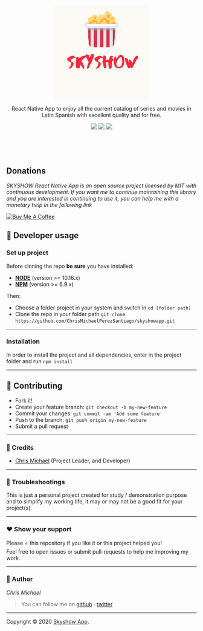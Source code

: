 <p align="center">
<img 
  src="./assets/img/logo.png" width="50%" style="display: block; margin-left: auto; margin-right: auto; " alt="logo">
</p>


<p align="center">
React Native App to enjoy all the current catalog of series and movies in Latin Spanish with excellent quality and for free.
</p>

<p align="center">
  <img src="https://img.shields.io/badge/react-native-blue">
  <img src="https://img.shields.io/badge/android/ios-app-blue"/>
  <img src="https://img.shields.io/badge/License-MIT-blue.svg"/>
</p>       
         
<br/><br/><br/>



## Donations
*SKYSHOW React Native App is an open source project licensed by MIT with continuous development. If you want me to continue maintaining this library and you are interested in continuing to use it, you can help me with a monetary help in the following link*

<a href="https://www.buymeacoffee.com/chrismichael" target="_blank"><img src="https://cdn.buymeacoffee.com/buttons/default-orange.png" alt="Buy Me A Coffee" style="height: 51px !important;width: 217px !important;" ></a>


## **:wrench: Developer usage**

### **Set up project**

Before cloning the repo **be sure** you have installed:

- [**NODE**](https://www.google.com/search?q=how+to+install+node) (version >= 10.16.x)
- [**NPM**](https://www.google.com/search?q=how+to+install+npm) (version >= 6.9.x)

Then:

- Choose a folder project in your system and switch in `cd [folder path]`
- Clone the repo in your folder path `git clone https://github.com/ChrisMichaelPerezSantiago/skyshowapp.git`

---

### **Installation**

In order to install the project and all dependencies, enter in the project folder and run `npm install`

---


## **:handshake: Contributing**

- Fork it!
- Create your feature branch: `git checkout -b my-new-feature`
- Commit your changes: `git commit -am 'Add some feature'`
- Push to the branch: `git push origin my-new-feature`
- Submit a pull request

---

### **:busts_in_silhouette: Credits**

- [Chris Michael](https://github.com/ChrisMichaelPerezSantiago) (Project Leader, and Developer)

---

### **:anger: Troubleshootings**

This is just a personal project created for study / demonstration purpose and to simplify my working life, it may or may
not be a good fit for your project(s).

---

### **:heart: Show your support**

Please :star: this repository if you like it or this project helped you!\
Feel free to open issues or submit pull-requests to help me improving my work.


---


### **:robot: Author**

_*Chris Michael*_

> You can follow me on
[github](https://github.com/ChrisMichaelPerezSantiago)&nbsp;&middot;&nbsp;[twitter](https://twitter.com/Chris5855M)

---

Copyright © 2020 [Skyshow App](https://github.com/ChrisMichaelPerezSantiago/skyshowapp).
